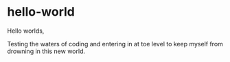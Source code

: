 # hello-world

Hello worlds,

Testing the waters of coding and entering in at toe level to keep myself from drowning in this new world. 

